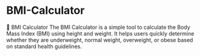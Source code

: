 # BMI-Calculator

🧮 BMI Calculator
The BMI Calculator is a simple tool to calculate the Body Mass Index (BMI) using height and weight. It helps users quickly determine whether they are underweight, normal weight, overweight, or obese based on standard health guidelines.
